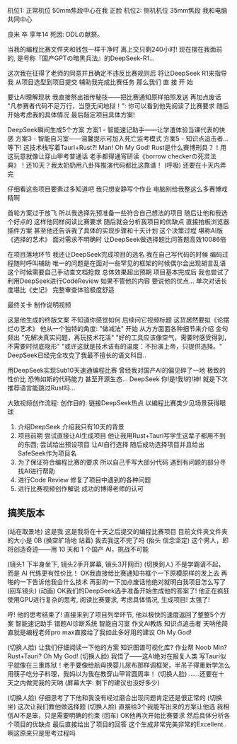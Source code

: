 机位1: 正常机位 50mm焦段中心在我 正脸
机位2: 侧机机位 35mm焦段 我和电脑共同中心

良米 卒 享年14 死因: DDLの献祭。

当我的编程比赛文件夹和钱包一样干净时 离上交只剩240小时! 现在摆在我面前的, 是号称『国产GPTの暗黑兵法』的DeepSeek-R1...

这次我在征得了老师的同意并且确定不违反比赛规则后 将让DeepSeek R1来指导我 从项目选型到项目提交 辅助我完成比赛任务 那么我们 直 接 开 始

要让AI理解现状 我直接祭出祖传秘技——把比赛通知原样拍照发送 再加点废话 "凡参赛者代码不足万行，当堕无间地狱！":
你可以看到他先阅读了比赛要求 随后开始考虑我的具体情况 最后敲定项目具体方案!

DeepSeek瞬间生成5个方案 
方案1 - 智能速记助手——让学渣体验当课代表的快感
方案3 - 智能自习室——温馨提示可加入死亡监考模式
方案5 - 知识点追击者...等下! 这技术栈写着Tauri+Rust?!
Man! Oh My God!
Rust是什么赛博刑具？！用这玩意就像让穿山甲考普通话 老手都得通宵研读《borrow checkerの死灵法典》！还10天？我太奶奶用八卦阵推演代码都比这靠谱！
(呼吸)
还要在十天内弄完

仔细看这些项目要素过多知道吧 我只想安静写个作业 电脑别给我整这么多赛博戏精啊

首轮方案过于放飞 所以我选择先预准备一些符合自己想法的项目 随后让他和我选个好点的
这样他同样阅读比赛要求 随后就会分析我项目的优缺点 直接拍板浏览器插件方案 甚至他还告诉我了具体的实现步骤和十天计划
这个决策过程 堪称AI版《选择的艺术》 面对需求不明确时 让DeepSeek做选择题比问答题高效10086倍

在项目落地环节 我还让DeepSeek完成项目的选名 我在自己写代码的时候 编码过程随时呼叫辅助 唯一的问题是在面对一些罕见的框架的时候偶尔会出现胡言乱语 这个时候需要自己手动查文档抢救 总体效果超出预期
项目基本完成后 我也尝试了利用DeepSeek进行CodeReview 如果不管他的内容 要说他的优点... 单次对话长度堪比《史记》 完整审查体验极度舒适

最终关卡 制作说明视频

这是他生成的终版文案 不知道你感觉如何 后续问它视频标题 这货居然要拟《论摆烂の艺术》
他从一个独特的角度: "做减法" 开始 从方方面面各种细节来介绍 金句频出
"先解决真实问题，再玩技术花活"
"好的工具应该像空气，需要时感受得到，不需要时彻底隐形" 
"或许这就是技术该有的温度：不扮演上帝，只提供选择。"
DeepSeek已经完全攻克了我最不擅长的语文科目..

用DeepSeek实现Sub10天速通编程比赛 曾经我对国产AI的偏见碎了一地 极致的性价比 恐怖如斯的代码能力 甚至开源生态...
DeepSeek 你!是!我!的!神! 就是下次推荐语言能跳过Rust吗...

大致视频创作流程:
创作目的: 链接DeepSeek热点 以编程比赛类少见场景获得眼球
1. 介绍DeepSeek 介绍我只有10天的背景
2. 项目前期 尝试直接让AI生成项目 他让我用Rust+Tauri写学生这辈子都用不到的东西; 尝试给出预设项目 让AI自行选择 随后成功选择项目并且给出SafeSeek作为项目名
3. 为了保证符合编程比赛的要求 所以自己手写大部分代码 遇到有问题的部分寻找AI进行帮助
4. 进行Code Review 修复了项目中遇到的各种问题
5. 进行比赛视频创作解说 成功的博得老师的认可





## 搞笑版本

(站在取景地)
这是我 这是我将在十天之后提交的编程比赛项目 目前文件夹文件夹的大小是 0B
(换空旷场地 站着)
我去我这不完了吗
(抬头 信念坚定)
这个男人，即将创造奇迹——用 10 天和 1 个国产 AI，挑战不可能

(镜头1 下半身坐下, 镜头2手开屏幕, 镜头3开网页)
(切换到人)
不是学霸请不起，而是 AI 代练更有性价比！
OK我直接给比赛通知书框个一下原模原样的发上去 再啪的一下告诉他我会什么技术 再彭的一下加点废话他绝对就明白我项目怎么写了
(回车镜头)
(动画)
OK我们的DeepSeek选手准备开始生成他的答案了! 他正在疯狂使用GPU进行复杂的思考, 阅读比赛要求, 考虑具体情况, 生成项目! 太强了!

呼! 他的思考结束了! 直接来到了项目列举环节, 他以极快的速度返回了整整5个方案 智能速记助手 错题AI诊断系统 智能自习室 作文AI教练 知识点追击者 天呐他简直就是编程老师pro max直接给了我如此多好用的建议 Oh My God!

(切换人脸)
让我们仔细阅读一下他的方案
知识图谱可视化库? 作业帮 Noob Min? Rust+Tauri?
Oh My God! 
(切换人脸)
我悟了——这AI绝对在报复人类
写Tauri似乎就像在三重炼狱！老手要像给航母换婴儿尿布那样调框架，半吊子得重新学怎么用筷子吃分子料理，我妈以为我在教穿山甲背圆周率！
(切换人脸)
……还要在十天之内做完我的天呐
(屏幕大字: 剩下的建议也没好多少)

(切换人脸)
仔细思考了下他和我没有经过磨合出现问题肯定还是很正常的
(切换坐)
这次让我们教他做选择题
(切换人脸)
直接给3个我能写出来的方案让他选 我相信AI不是笨，只是需要明确的约束
(回车)
OK他再次开始比赛要求 然后具体分析各个项目的优缺点 最后直接给出了项目的回答
这个生成非常完美非常的Excellent.. 啊这原来只是思考过程吗